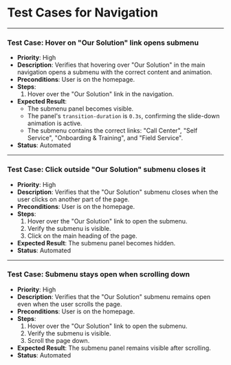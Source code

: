 # Test Cases for Navigation

---

### Test Case: Hover on "Our Solution" link opens submenu

- **Priority**: High
- **Description**: Verifies that hovering over "Our Solution" in the main navigation opens a submenu with the correct content and animation.
- **Preconditions**: User is on the homepage.
- **Steps**:
  1.  Hover over the "Our Solution" link in the navigation.
- **Expected Result**:
  - The submenu panel becomes visible.
  - The panel's `transition-duration` is `0.3s`, confirming the slide-down animation is active.
  - The submenu contains the correct links: "Call Center", "Self Service", "Onboarding & Training", and "Field Service".
- **Status**: Automated

---

### Test Case: Click outside "Our Solution" submenu closes it

- **Priority**: High
- **Description**: Verifies that the "Our Solution" submenu closes when the user clicks on another part of the page.
- **Preconditions**: User is on the homepage.
- **Steps**:
  1.  Hover over the "Our Solution" link to open the submenu.
  2.  Verify the submenu is visible.
  3.  Click on the main heading of the page.
- **Expected Result**: The submenu panel becomes hidden.
- **Status**: Automated

---

### Test Case: Submenu stays open when scrolling down

- **Priority**: High
- **Description**: Verifies that the "Our Solution" submenu remains open even when the user scrolls the page.
- **Preconditions**: User is on the homepage.
- **Steps**:
  1.  Hover over the "Our Solution" link to open the submenu.
  2.  Verify the submenu is visible.
  3.  Scroll the page down.
- **Expected Result**: The submenu panel remains visible after scrolling.
- **Status**: Automated

